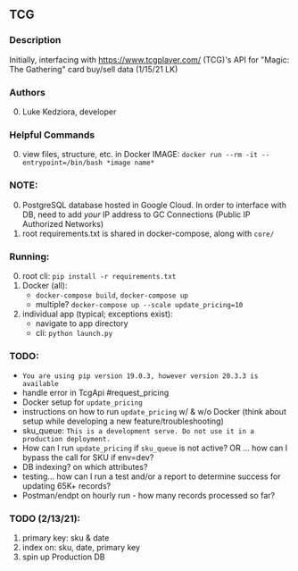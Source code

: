 ## TCG

### Description
Initially, interfacing with https://www.tcgplayer.com/ (TCG)'s API for "Magic: The Gathering" card buy/sell data (1/15/21 LK)

### Authors
  0. Luke Kedziora, developer

### Helpful Commands
  0. view files, structure, etc. in Docker IMAGE: `docker run --rm -it --entrypoint=/bin/bash *image name*`

### NOTE:
  0. PostgreSQL database hosted in Google Cloud. In order to interface with DB, need to add *your* IP address to GC Connections (Public IP Authorized Networks)
  1. root requirements.txt is shared in docker-compose, along with `core/`

### Running:
  0. root cli: `pip install -r requirements.txt`
  1. Docker (all):
     - `docker-compose build`, `docker-compose up`
     - multiple? `docker-compose up --scale update_pricing=10`
  2. individual app (typical; exceptions exist):
     - navigate to app directory
     - cli: `python launch.py`

### TODO:
  - `You are using pip version 19.0.3, however version 20.3.3 is available`
  - handle error in TcgApi #request_pricing
  - Docker setup for `update_pricing`
  - instructions on how to run `update_pricing` w/ & w/o Docker (think about setup while developing a new feature/troubleshooting)
  - sku_queue: `This is a development serve. Do not use it in a production deployment.`
  - How can I run `update_pricing` if `sku_queue` is not active? OR ... how can I bypass the call for SKU if env=dev?
  - DB indexing? on which attributes?
  - testing... how can I run a test and/or a report to determine success for updating 65K+ records?
  - Postman/endpt on hourly run - how many records processed so far?

### TODO (2/13/21):
  1. primary key: sku & date
  2. index on: sku, date, primary key
  3. spin up Production DB